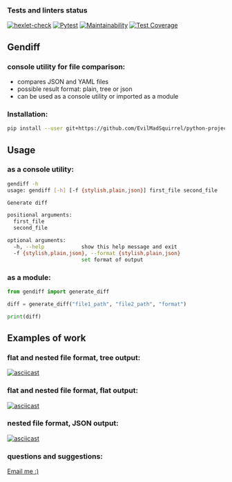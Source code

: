 ### Tests and linters status

[![hexlet-check](https://github.com/EvilMadSquirrel/python-project-lvl2/actions/workflows/hexlet-check.yml/badge.svg)](https://github.com/EvilMadSquirrel/python-project-lvl2/actions/workflows/hexlet-check.yml)
[![Pytest](https://github.com/EvilMadSquirrel/python-project-lvl2/actions/workflows/pytest.yml/badge.svg)](https://github.com/EvilMadSquirrel/python-project-lvl2/actions/workflows/pytest.yml)
[![Maintainability](https://api.codeclimate.com/v1/badges/7039217e4b390cc65991/maintainability)](https://codeclimate.com/github/EvilMadSquirrel/python-project-lvl2/maintainability) 
[![Test Coverage](https://api.codeclimate.com/v1/badges/7039217e4b390cc65991/test_coverage)](https://codeclimate.com/github/EvilMadSquirrel/python-project-lvl2/test_coverage)

## Gendiff
### console utility for file comparison:
- compares JSON and YAML files
- possible result format: plain, tree or json
- can be used as a console utility or imported as a module

### Installation:

```bash
pip install --user git+https://github.com/EvilMadSquirrel/python-project-lvl2.git
```

## Usage
### as a console utility:

```bash
gendiff -h
usage: gendiff [-h] [-f {stylish,plain,json}] first_file second_file

Generate diff

positional arguments:
  first_file
  second_file

optional arguments:
  -h, --help            show this help message and exit
  -f {stylish,plain,json}, --format {stylish,plain,json}
                        set format of output
```

### as a module:
```python
from gendiff import generate_diff

diff = generate_diff("file1_path", "file2_path", "format")

print(diff)
```

## Examples of work

### flat and nested file format, tree output:
[![asciicast](https://asciinema.org/a/456864.svg)](https://asciinema.org/a/456864)

### flat and nested file format, flat output:
[![asciicast](https://asciinema.org/a/457096.svg)](https://asciinema.org/a/457096)

### nested file format, JSON output:
[![asciicast](https://asciinema.org/a/457175.svg)](https://asciinema.org/a/457175)

### questions and suggestions:
[Email me :)](minichev.s.l@gmail.com)